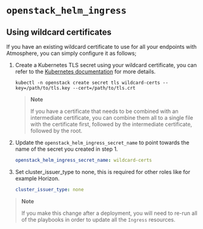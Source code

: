 # `openstack_helm_ingress`

## Using wildcard certificates

If you have an existing wildcard certificate to use for all your endpoints
with Atmosphere, you can simply configure it as follows;

1. Create a Kubernetes TLS secret using your wildcard certificate, you can refer
   to the [Kubernetes documentation](https://kubernetes.io/docs/concepts/configuration/secret/#tls-secrets)
   for more details.

   ```shell
   kubectl -n openstack create secret tls wildcard-certs --key=/path/to/tls.key --cert=/path/to/tls.crt
   ```

   > **Note**
   >
   > If you have a certificate that needs to be combined with an intermediate
   > certificate, you can combine them all to a single file with the certificate
   > first, followed by the intermediate certificate, followed by the root.

2. Update the `openstack_helm_ingress_secret_name` to point towards the name
   of the secret you created in step 1.

   ```yaml
   openstack_helm_ingress_secret_name: wildcard-certs
   ```

3. Set cluster_issuer_type to none, this is required for other roles
   like for example Horizon.

   ```yaml
   cluster_issuer_type: none
   ```

> **Note**
>
> If you make this change after a deployment, you will need to re-run all of the
> playbooks in order to update all the `Ingress` resources.

